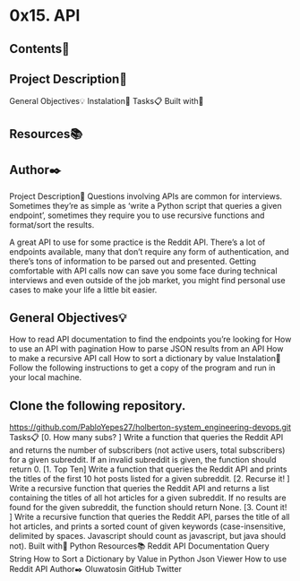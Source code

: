 # 0x15. API


## Contents📂
## Project Description📰
General Objectives💡
Instalation🔧
Tasks📋
Built with🔨
## Resources📚
## Author✒️
Project Description📰
Questions involving APIs are common for interviews. Sometimes they’re as simple as ‘write a Python script that queries a given endpoint’, sometimes they require you to use recursive functions and format/sort the results.

A great API to use for some practice is the Reddit API. There’s a lot of endpoints available, many that don’t require any form of authentication, and there’s tons of information to be parsed out and presented. Getting comfortable with API calls now can save you some face during technical interviews and even outside of the job market, you might find personal use cases to make your life a little bit easier.

## General Objectives💡
How to read API documentation to find the endpoints you’re looking for
How to use an API with pagination
How to parse JSON results from an API
How to make a recursive API call
How to sort a dictionary by value
Instalation🔧
Follow the following instructions to get a copy of the program and run in your local machine.

## Clone the following repository.
https://github.com/PabloYepes27/holberton-system_engineering-devops.git
Tasks📋
[0. How many subs? ]
Write a function that queries the Reddit API and returns the number of subscribers (not active users, total subscribers) for a given subreddit. If an invalid subreddit is given, the function should return 0.
[1. Top Ten]
Write a function that queries the Reddit API and prints the titles of the first 10 hot posts listed for a given subreddit.
[2. Recurse it! ]
Write a recursive function that queries the Reddit API and returns a list containing the titles of all hot articles for a given subreddit. If no results are found for the given subreddit, the function should return None.
[3. Count it! ]
Write a recursive function that queries the Reddit API, parses the title of all hot articles, and prints a sorted count of given keywords (case-insensitive, delimited by spaces. Javascript should count as javascript, but java should not).
Built with🔨
Python
Resources📚
Reddit API Documentation
Query String
How to Sort a Dictionary by Value in Python
Json Viewer
How to use Reddit API
Author✒️
Oluwatosin
GitHub
Twitter
